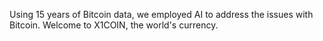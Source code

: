 Using 15 years of Bitcoin data, we employed AI to address the issues with Bitcoin. Welcome to X1COIN, the world's currency.









